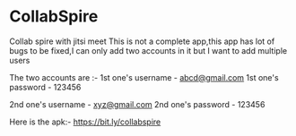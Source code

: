 # CollabSpire
Collab spire with jitsi meet
This is not a complete app,this app has lot of bugs to be fixed,I can only add two accounts in it but I want to add multiple users

The two accounts are :-
1st one's username - abcd@gmail.com
1st one's password - 123456

2nd one's username - xyz@gmail.com
2nd one's password - 123456

Here is the apk:-
https://bit.ly/collabspire
